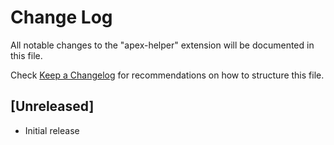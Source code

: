 # Change Log

All notable changes to the "apex-helper" extension will be documented in this file.

Check [Keep a Changelog](http://keepachangelog.com/) for recommendations on how to structure this file.

## [Unreleased]

- Initial release